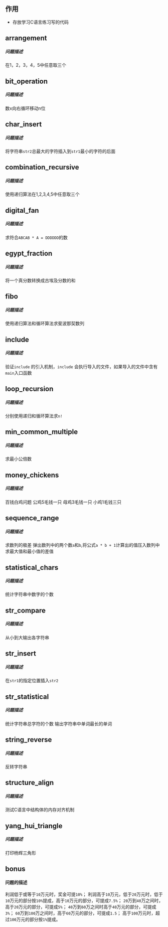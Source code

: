 ## 作用

+ 存放学习C语言练习写的代码

## arrangement

##### 问题描述

在1，2，3，4，5中任意取三个


## bit_operation

##### 问题描述

数x向右循环移动n位


## char_insert

##### 问题描述

将字符串`str2`总最大的字符插入到`str1`最小的字符的后面


## combination_recursive

##### 问题描述

使用递归算法在1,2,3,4,5中任意取三个


## digital_fan

##### 问题描述

求符合`ABCAB * A = DDDDDD`的数


## egypt_fraction

##### 问题描述

将一个真分数转换成古埃及分数的和


## fibo

##### 问题描述

使用递归算法和循环算法求斐波那契数列


## include

##### 问题描述

验证`include` 的引入机制，`include` 会执行导入的文件，如果导入的文件中含有`main`入口函数



## loop_recursion

##### 问题描述

分别使用递归和循环算法求`n!`


## min_common_multiple

##### 问题描述

求最小公倍数


## money_chickens

##### 问题描述

百钱白鸡问题
公鸡5毛钱一只
母鸡3毛钱一只
小鸡1毛钱三只


## sequence_range

##### 问题描述

求数列的极差
弹出数列中的两个数`a`和`b`,将公式`a * b + 1`计算出的值压入数列中
求最大值和最小值的差值


## statistical_chars

##### 问题描述

统计字符串中数字的个数


## str_compare

##### 问题描述

从小到大输出各字符串


## str_insert

##### 问题描述

在`str1`的指定位置插入`str2`


## str_statistical

##### 问题描述

统计字符串总字符的个数
输出字符串中单词最长的单词


## string_reverse

##### 问题描述

反转字符串


## structure_align

##### 问题描述

测试C语言中结构体的内存对齐机制


## yang_hui_triangle

##### 问题描述

打印杨辉三角形


## bonus

#### 问题的描述

利润低于或等于`10`万元时，奖金可提`10%`；
利润高于`10`万元，低于`20`万元时，低于`10`万元的部分按`10%`提成，高于`10`万元的部分，可提成`7.5%`；
`20`万到`40`万之间时，高于`20`万元的部分，可提成`5%`；
`40`万到`60`万之间时高于`40`万元的部分，可提成`3%`；
`60`万到`100`万之间时，高于`60`万元的部分，可提成`1.5`；
高于`100`万元时，超过`100`万元的部分按`1%`提成。




